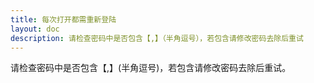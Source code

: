 ```yaml
---
title: 每次打开都需重新登陆
layout: doc
description: 请检查密码中是否包含【,】（半角逗号），若包含请修改密码去除后重试
---
```


[文：【每次打开都需重新登陆】]: # 'https://support.qq.com/products/321980/faqs/130500'

<!-- zhlint ignore: 【,】 -->

请检查密码中是否包含【,】(半角逗号)，若包含请修改密码去除后重试。
